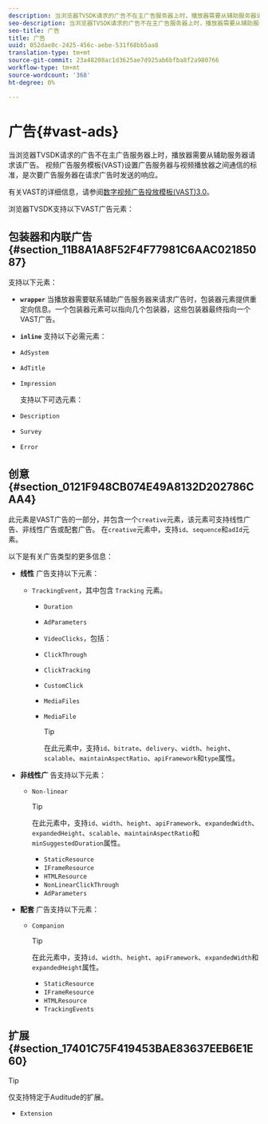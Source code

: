 ```yaml
---
description: 当浏览器TVSDK请求的广告不在主广告服务器上时，播放器需要从辅助服务器请求该广告。 视频广告服务模板(VAST)设置广告服务器与视频播放器之间通信的标准，是次要广告服务器在请求广告时发送的响应。
seo-description: 当浏览器TVSDK请求的广告不在主广告服务器上时，播放器需要从辅助服务器请求该广告。 视频广告服务模板(VAST)设置广告服务器与视频播放器之间通信的标准，是次要广告服务器在请求广告时发送的响应。
seo-title: 广告
title: 广告
uuid: 052dae0c-2425-456c-aebe-531f68bb5aa8
translation-type: tm+mt
source-git-commit: 23a48208ac1d3625ae7d925ab6bfba8f2a980766
workflow-type: tm+mt
source-wordcount: '368'
ht-degree: 0%

---
```



# 广告{#vast-ads}

当浏览器TVSDK请求的广告不在主广告服务器上时，播放器需要从辅助服务器请求该广告。 视频广告服务模板(VAST)设置广告服务器与视频播放器之间通信的标准，是次要广告服务器在请求广告时发送的响应。

有关VAST的详细信息，请参阅[数字视频广告投放模板(VAST)3.0](https://www.iab.com/wp-content/uploads/2015/06/VASTv3_0.pdf)。

浏览器TVSDK支持以下VAST广告元素：

## 包装器和内联广告{#section_11B8A1A8F52F4F77981C6AAC02185087}

支持以下元素：

* **`wrapper`** 当播放器需要联系辅助广告服务器来请求广告时，包装器元素提供重定向信息。一个包装器元素可以指向几个包装器，这些包装器最终指向一个VAST广告。

* **`inline`** 支持以下必需元素：

* `AdSystem`
* `AdTitle`
* `Impression`

   支持以下可选元素：

* `Description`
* `Survey`
* `Error`

## 创意{#section_0121F948CB074E49A8132D202786CAA4}

此元素是VAST广告的一部分，并包含一个`creative`元素，该元素可支持线性广告、非线性广告或配套广告。 在`creative`元素中，支持`id`、`sequence`和`adId`元素。

以下是有关广告类型的更多信息：

* **线性** 广告支持以下元素：

   * `TrackingEvent`，其中包含 `Tracking` 元素。
      * `Duration`
      * `AdParameters`
      * `VideoClicks`，包括：

      * `ClickThrough`
      * `ClickTracking`
      * `CustomClick`

      * `MediaFiles`

      * `MediaFile`

         >[!TIP]
         >
         >在此元素中，支持`id`、`bitrate`、`delivery`、`width`、`height`、`scalable`、`maintainAspectRatio`、`apiFramework`和`type`属性。

* **非线性广** 告支持以下元素：

   * `Non-linear`

      >[!TIP]
      >
      >在此元素中，支持`id`、`width`、`height`、`apiFramework`、`expandedWidth`、`expandedHeight`、`scalable`、`maintainAspectRatio`和`minSuggestedDuration`属性。

      * `StaticResource`
      * `IFrameResource`
      * `HTMLResource`
      * `NonLinearClickThrough`
      * `AdParameters`

* **配套** 广告支持以下元素：

   * `Companion`

      >[!TIP]
      >
      >在此元素中，支持`id`、`width`、`height`、`apiFramework`、`expandedWidth`和`expandedHeight`属性。

      * `StaticResource`
      * `IFrameResource`
      * `HTMLResource`
      * `TrackingEvents`

## 扩展{#section_17401C75F419453BAE83637EEB6E1E60}

>[!TIP]
>
>仅支持特定于Auditude的扩展。

* `Extension`
